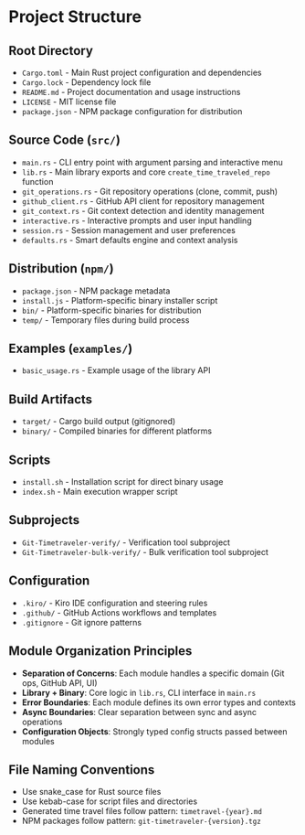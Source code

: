 # Project Structure

## Root Directory
- `Cargo.toml` - Main Rust project configuration and dependencies
- `Cargo.lock` - Dependency lock file
- `README.md` - Project documentation and usage instructions
- `LICENSE` - MIT license file
- `package.json` - NPM package configuration for distribution

## Source Code (`src/`)
- `main.rs` - CLI entry point with argument parsing and interactive menu
- `lib.rs` - Main library exports and core `create_time_traveled_repo` function
- `git_operations.rs` - Git repository operations (clone, commit, push)
- `github_client.rs` - GitHub API client for repository management
- `git_context.rs` - Git context detection and identity management
- `interactive.rs` - Interactive prompts and user input handling
- `session.rs` - Session management and user preferences
- `defaults.rs` - Smart defaults engine and context analysis

## Distribution (`npm/`)
- `package.json` - NPM package metadata
- `install.js` - Platform-specific binary installer script
- `bin/` - Platform-specific binaries for distribution
- `temp/` - Temporary files during build process

## Examples (`examples/`)
- `basic_usage.rs` - Example usage of the library API

## Build Artifacts
- `target/` - Cargo build output (gitignored)
- `binary/` - Compiled binaries for different platforms

## Scripts
- `install.sh` - Installation script for direct binary usage
- `index.sh` - Main execution wrapper script

## Subprojects
- `Git-Timetraveler-verify/` - Verification tool subproject
- `Git-Timetraveler-bulk-verify/` - Bulk verification tool subproject

## Configuration
- `.kiro/` - Kiro IDE configuration and steering rules
- `.github/` - GitHub Actions workflows and templates
- `.gitignore` - Git ignore patterns

## Module Organization Principles
- **Separation of Concerns**: Each module handles a specific domain (Git ops, GitHub API, UI)
- **Library + Binary**: Core logic in `lib.rs`, CLI interface in `main.rs`
- **Error Boundaries**: Each module defines its own error types and contexts
- **Async Boundaries**: Clear separation between sync and async operations
- **Configuration Objects**: Strongly typed config structs passed between modules

## File Naming Conventions
- Use snake_case for Rust source files
- Use kebab-case for script files and directories
- Generated time travel files follow pattern: `timetravel-{year}.md`
- NPM packages follow pattern: `git-timetraveler-{version}.tgz`